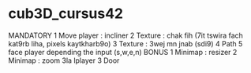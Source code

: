 # cub3D_cursus42
MANDATORY
	1 Move player : incliner
	2 Texture : chak fih (7it tswira fach kat9rb liha, pixels kaytkharb9o)
	3 Texture : 3wej mn jnab (sdi9)
	4 Path
	5 face player depending the input (s,w,e,n)
BONUS
	1 Minimap : resizer
	2 Minimap : zoom 3la lplayer
	3 Door